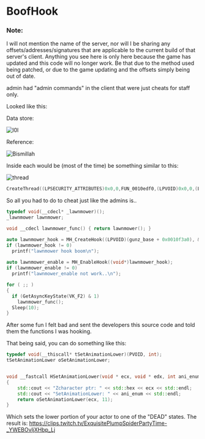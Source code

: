 # BoofHook

### Note:

I will not mention the name of the server, nor will I be sharing any offsets/addresses/signatures that are applicable to the current build of that server's client. Anything you see here is only here because the game has updated and this code will no longer work. Be that due to the method used being patched, or due to the game updating and the offsets simply being out of date.

admin had "admin commands" in the client that were just cheats for staff only.

Looked like this:

Data store:

![l0l](https://i.imgur.com/P5v5FvT.png)

Reference: 

![Bismillah](https://i.imgur.com/GK3JSxJ.png)

Inside each would be (most of the time) be something similar to this:

![thread](https://i.imgur.com/h4gxbo4.png)

```cpp
CreateThread((LPSECURITY_ATTRIBUTES)0x0,0,FUN_0010edf0,(LPVOID)0x0,0,(LPDWORD)0x0);
```

So all you had to do to cheat just like the admins is..

```cpp
typedef void(__cdecl* _lawnmower)();
_lawnmower lawnmower;

void __cdecl lawnmower_func() { return lawnmower(); }

auto lawnmower_hook = MH_CreateHook((LPVOID)(gunz_base + 0x0010f3a0), &lawnmower_func, (LPVOID*)&lawnmower);
if (lawnmower_hook != 0)
  printf("lawnmower hook boom\n");
 
auto lawnmower_enable = MH_EnableHook((void*)lawnmower_hook);
if (lawnmower_enable != 0)
  printf("lawnmower_enable not work..\n");

for ( ;; )
{
  if (GetAsyncKeyState(VK_F2) & 1)
    lawnmower_func();
  Sleep(10);
}
```

After some fun I felt bad and sent the developers this source code and told them the functions I was hooking.

That being said, you can do something like this:

```cpp
typedef void(__thiscall* tSetAnimationLower)(PVOID, int);
tSetAnimationLower oSetAnimationLower;


void __fastcall HSetAnimationLower(void * ecx, void * edx, int ani_enum)
{
    std::cout << "Zcharacter ptr: " << std::hex << ecx << std::endl;
    std::cout << "SetAnimationLower: " << ani_enum << std::endl;
    return oSetAnimationLower(ecx, 11);
}
```

Which sets the lower portion of your actor to one of the "DEAD" states. The result is: https://clips.twitch.tv/ExquisitePlumpSpiderPartyTime-_YWEBOvljXHbp_Lj
